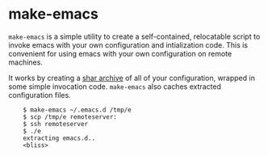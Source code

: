 make-emacs
==========

`make-emacs` is a simple utility to create a self-contained,
relocatable script to invoke emacs with your own configuration and
intialization code. This is convenient for using emacs with your own
configuration on remote machines.

It works by creating a [shar archive][shar] of all of your
configuration, wrapped in some simple invocation code. `make-emacs`
also caches extracted configuration files.

        $ make-emacs ~/.emacs.d /tmp/e
        $ scp /tmp/e remoteserver:
        $ ssh remoteserver
        $ ./e
        extracting emacs.d..
        <bliss>

[shar]: http://en.wikipedia.org/wiki/Shar
